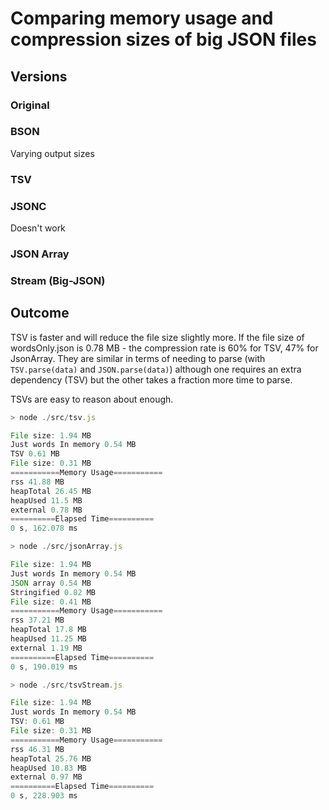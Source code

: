 # Comparing memory usage and compression sizes of big JSON files

## Versions

### Original

### BSON

Varying output sizes

### TSV

### JSONC

Doesn't work

### JSON Array

### Stream (Big-JSON)

## Outcome

TSV is faster and will reduce the file size slightly more.
If the file size of wordsOnly.json is 0.78 MB - the compression rate is 60% for TSV, 47% for JsonArray. They are similar in terms of needing to parse (with `TSV.parse(data)` and `JSON.parse(data)`) although one requires an extra dependency (TSV) but the other takes a fraction more time to parse.

TSVs are easy to reason about enough.

```js
> node ./src/tsv.js

File size: 1.94 MB
Just words In memory 0.54 MB
TSV 0.61 MB
File size: 0.31 MB
===========Memory Usage===========
rss 41.88 MB
heapTotal 26.45 MB
heapUsed 11.5 MB
external 0.78 MB
==========Elapsed Time==========
0 s, 162.078 ms

> node ./src/jsonArray.js

File size: 1.94 MB
Just words In memory 0.54 MB
JSON array 0.54 MB
Stringified 0.82 MB
File size: 0.41 MB
===========Memory Usage===========
rss 37.21 MB
heapTotal 17.8 MB
heapUsed 11.25 MB
external 1.19 MB
==========Elapsed Time==========
0 s, 190.019 ms

> node ./src/tsvStream.js

File size: 1.94 MB
Just words In memory 0.54 MB
TSV: 0.61 MB
File size: 0.31 MB
===========Memory Usage===========
rss 46.31 MB
heapTotal 25.76 MB
heapUsed 10.83 MB
external 0.97 MB
==========Elapsed Time==========
0 s, 228.903 ms
```
